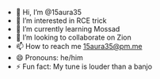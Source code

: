 - 👋 Hi, I’m @15aura35
- 👀 I’m interested in RCE trick
- 🌱 I’m currently learning Mossad
- 💞️ I’m looking to collaborate on Zion
- 📫 How to reach me 15aura35@pm.me
- 😄 Pronouns: he/him
- ⚡ Fun fact: My tune is louder than a banjo

<!---
15aura35/15aura35 is a ✨ special ✨ repository because its `README.md` (this file) appears on your GitHub profile.
You can click the Preview link to take a look at your changes.
--->
